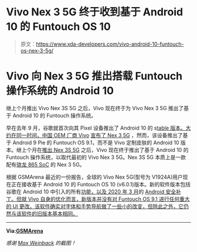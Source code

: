# Vivo Nex 3 5G 终于收到基于 Android 10 的 Funtouch OS 10

> 原文：<https://www.xda-developers.com/vivo-android-10-funtouch-os-nex-3-5g/>

# Vivo 向 Nex 3 5G 推出搭载 Funtouch 操作系统的 Android 10

继上个月推出 Vivo Nex 3S 5G 之后，Vivo 现在终于为 Vivo Nex 3 5G 推出了基于 Android 10 的 Funtouch 操作系统。

早在去年 9 月，谷歌就首次向其 Pixel 设备推出了 Android 10 的 s[table 版本。大约在同一时间，中国 OEM 厂商 Vivo](https://www.xda-developers.com/google-releases-stable-android-10-for-pixel-smartphones/) [宣布了 Nex 3 5G](https://www.xda-developers.com/vivo-nex-3-5g-extreme-curved-display-64mp-camera/) ，然而，该设备推出了基于 Android 9 Pie 的 Funtouch OS 9.1，而不是 Vivo 定制皮肤的 Android 10 版本。继上个月在[推出 Nex 3S 5G](https://www.xda-developers.com/vivo-nex-3s-5g-spec-upgrade-waterfall-display-flagship-china-launch/) 之后，Vivo 现在终于推出了基于 Android 10 的 Funtouch 操作系统，以取代最初的 Vivo Nex 3 5G。Nex 3S 5G 本质上是一款配有[骁龙 865 SoC](https://www.xda-developers.com/qualcomm-snapdragon-865-processor-specifications-features/) 的 Nex 3 5G。

根据 GSMArena 最近的一份报告，全球的 Vivo Nex 5G(型号为 V1924A)用户现在正在接收基于 Android 10 的 Funtouch OS 10 (v6.0.1)版本。新的软件版本包括谷歌在 Android 10 中引入的所有[功能，以及 2020 年 3 月](https://www.xda-developers.com/android-10-new-features-video/)的 [Android 安全补丁。但就 Vivo 自身的优化而言，新版本并没有对 Funtouch OS 9.1 进行任何重大的 UI 更改。该软件确实对字体和手势导航做了一些小的改变，但除此之外，它仍然与该软件的旧版本基本相同。](https://www.xda-developers.com/march-2020-android-security-patches-google-pixel/)

* * *

**Via:[GSMArena](https://m.gsmarena.com/vivo_nex_3_5g_finally_receives_android_10_update-news-42691.php)**

*感谢 [Max Weinback](https://www.xda-developers.com/author/mweinbach/) 的截图！*